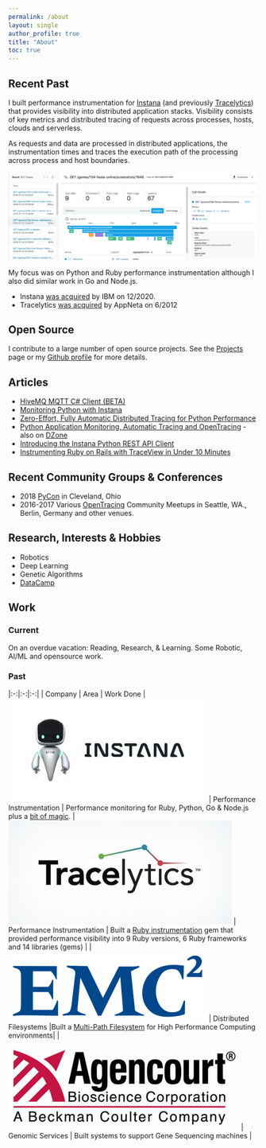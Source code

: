 ```yaml
---
permalink: /about
layout: single
author_profile: true
title: "About"
toc: true
---
```



## Recent Past


I built performance instrumentation for [Instana](https://www.instana.com/) (and previously [Tracelytics](https://twitter.com/tracelytics)) that provides visibility into distributed application stacks.  Visibility consists of key metrics and distributed tracing of requests across processes, hosts, clouds and serverless.

As requests and data are processed in distributed applications, the instrumentation times and traces the execution path of the processing across process and host boundaries.

![Ruby Distributed Tracing](/assets/images/pages/instana-ruby-trace.png)

My focus was on Python and Ruby performance instrumentation although I also did similar work in Go and Node.js.

* Instana [was acquired](https://newsroom.ibm.com/2020-11-18-IBM-to-Acquire-Instana-as-Company-Continues-to-Advance-its-Hybrid-Cloud-and-AI-Strategy) by IBM on 12/2020.
* Tracelytics [was acquired](https://www.apmdigest.com/appneta-acquires-tracelytics) by AppNeta on 6/2012

## Open Source

I contribute to a large number of open source projects.  See the [Projects](/projects) page or my [Github profile](https://github.com/pglombardo) for more details.

## Articles

* [HiveMQ MQTT C# Client (BETA)](https://www.hivemq.com/blog/mqtt-client-library-for-c-sharp-dot-net/)
* [Monitoring Python with Instana](https://www.instana.com/blog/monitoring-python-instana/)
* [Zero-Effort, Fully Automatic Distributed Tracing for Python Performance](https://www.instana.com/blog/zero-effort-fully-automatic-distributed-tracing-for-python/)
* [Python Application Monitoring, Automatic Tracing and OpenTracing](https://www.instana.com/blog/python-application-monitoring-automatic-tracing-and-opentracing/) - also on [DZone](https://dzone.com/articles/python-application-monitoring-automatic-tracing-an)
* [Introducing the Instana Python REST API Client](https://www.instana.com/blog/introducing-the-instana-python-rest-api-client/)
* [Instrumenting Ruby on Rails with TraceView in Under 10 Minutes](https://dzone.com/articles/instrumenting-ruby-rails)

## Recent Community Groups & Conferences

* 2018 [PyCon](https://us.pycon.org/2018/) in Cleveland, Ohio
* 2016-2017 Various [OpenTracing](https://opentracing.io/) Community Meetups in Seattle, WA., Berlin, Germany and other venues.

## Research, Interests & Hobbies

* Robotics
* Deep Learning
* Genetic Algorithms
* [DataCamp](https://www.datacamp.com/profile/pglombardo)

## Work

### Current

On an overdue vacation: Reading, Research, & Learning.  Some Robotic, AI/ML and opensource work.

### Past

|:-:|:-:|:-:|
| Company | Area | Work Done
| [![](/assets/images/pages/instana-logo.jpg)](https://www.instana.com/) | Performance Instrumentation | Performance monitoring for Ruby, Python, Go & Node.js plus a [bit of magic](/instana/python/Zero-Effort-Fully-Automatic-Distributed-Tracing-For-Python/).
| ![](/assets/images/pages/tracelytics-logo.jpg) | Performance Instrumentation | Built a [Ruby instrumentation](https://github.com/tracelytics/ruby-traceview) gem that provided performance visibility into 9 Ruby versions, 6 Ruby frameworks and 14 libraries (gems) |
| ![](/assets/images/pages/emc-logo.png) | Distributed Filesystems |Built a [Multi-Path Filesystem](https://en.wikipedia.org/wiki/Multi_Path_File_System) for High Performance Computing environments|
| ![](/assets/images/pages/agentcourt-logo.jpg) | Genomic Services | Built systems to support Gene Sequencing machines |